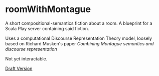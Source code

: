 # roomWithMontague
A short compositional-semantics fiction about a room. A blueprint for a Scala Play server containing said fiction.

Uses a computational Discourse Representation Theory model, loosely based on Richard Musken's paper *Combining Montague semantics and discourse representation*

Not yet interactable.

[Draft Version](http://room.kavid.xyz)
